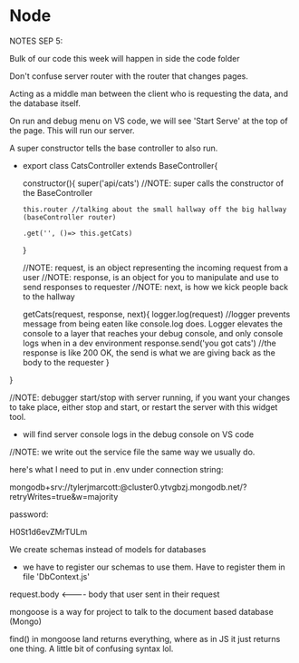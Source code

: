 # Node

NOTES SEP 5:

Bulk of our code this week will happen in side the code folder

Don't confuse server router with the router that changes pages.

Acting as a middle man between the client who is requesting the data, and the database itself.

On run and debug menu on VS code, we will see 'Start Serve' at the top of the page. This will run our server.

A super constructor tells the base controller to also run.

* export class CatsController extends BaseController{

    constructor(){
      super('api/cats') //NOTE: super calls the constructor of the BaseController
      
      this.router //talking about the small hallway off the big hallway (baseController router)

      .get('', ()=> this.getCats)
  }

  //NOTE: request, is an object representing the incoming request from a user
  //NOTE: response, is an object for you to manipulate and use to send responses to requester
  //NOTE: next, is how we kick people back to the hallway

  getCats(request, response, next){
    logger.log(request)   //logger prevents message from being eaten like console.log does. Logger elevates the console to a layer that reaches your debug console, and only console logs when in a dev environment
    response.send('you got cats') //the response is like 200 OK, the send is what we are giving back as the body to the requester
  }

}

//NOTE: debugger start/stop with server running, if you want your changes to take place, either stop and start, or restart the server with this widget tool.

* will find server console logs in the debug console on VS code

//NOTE: we write out the service file the same way we usually do.





here's what I need to put in .env under connection string:

mongodb+srv://tylerjmarcott:<password>@cluster0.ytvgbzj.mongodb.net/?retryWrites=true&w=majority

password:

H0St1d6evZMrTULm




We create schemas instead of models for databases

* we have to register our schemas to use them. Have to register them in file 'DbContext.js'

request.body <---- body that user sent in their request

mongoose is a way for project to talk to the document based database (Mongo)

find() in mongoose land returns everything, where as in JS it just returns one thing. A little bit of confusing syntax lol.

